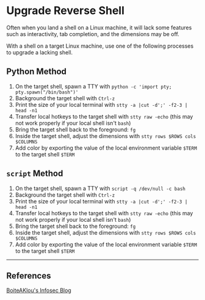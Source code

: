 # Upgrade Reverse Shell

Often when you land a shell on a Linux machine, it will lack some features such as interactivity, tab completion, and the dimensions may be off.

With a shell on a target Linux machine, use one of the following processes to upgrade a lacking shell.

## Python Method

1. On the target shell, spawn a TTY with `python -c 'import pty; pty.spawn("/bin/bash")'`
2. Background the target shell with `Ctrl-z`
3. Print the size of your local terminal with `stty -a |cut -d';' -f2-3 | head -n1`
4. Transfer local hotkeys to the target shell with `stty raw -echo` (this may not work properly if your local shell isn't `bash`)
5. Bring the target shell back to the foreground: `fg`
6. Inside the target shell, adjust the dimensions with `stty rows $ROWS cols $COLUMNS`
7. Add color by exporting the value of the local environment variable `$TERM` to the target shell `$TERM`

## `script` Method

1. On the target shell, spawn a TTY with `script -q /dev/null -c bash`
2. Background the target shell with `Ctrl-z`
3. Print the size of your local terminal with `stty -a |cut -d';' -f2-3 | head -n1`
4. Transfer local hotkeys to the target shell with `stty raw -echo` (this may not work properly if your local shell isn't `bash`)
5. Bring the target shell back to the foreground: `fg`
6. Inside the target shell, adjust the dimensions with `stty rows $ROWS cols $COLUMNS`
7. Add color by exporting the value of the local environment variable `$TERM` to the target shell `$TERM`

---

## References

[BoiteAKlou's Infosec Blog](https://www.boiteaklou.fr/Fully-interactive-reverse-shell.html)
